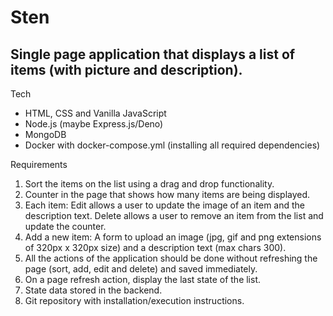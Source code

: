 # Sten
## Single page application that displays a list of items (with picture and description).

Tech
- HTML, CSS and Vanilla JavaScript
- Node.js (maybe Express.js/Deno)
- MongoDB
- Docker with docker-compose.yml (installing all required dependencies)

Requirements
1. Sort the items on the list using a drag and drop functionality.
2. Counter in the page that shows how many items are being displayed.
3. Each item: Edit allows a user to update the image of an item and the description text. Delete allows a user to remove an item from the list and update the counter.
4. Add a new item: A form to upload an image (jpg, gif and png extensions of 320px x 320px size) and a description text (max chars 300).
5. All the actions of the application should be done without refreshing the page (sort, add, edit and delete) and saved immediately.
6. On a page refresh action, display the last state of the list.
7. State data stored in the backend.
8. Git repository with installation/execution instructions.